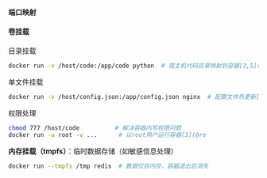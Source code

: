 #### 端口映射

#### 卷挂载

目录挂载

```bash
docker run -v /host/code:/app/code python  # 宿主机代码目录映射到容器[3,5](@ref)
```

单文件挂载

```bash
docker run -v /host/config.json:/app/config.json nginx  # 配置文件热更新[1](@ref)
```

权限处理

```bash
chmod 777 /host/code          # 解决容器内写权限问题
docker run -u root -v ...      # 以root用户运行容器[3](@re
```

**内存挂载（tmpfs）**：临时数据存储（如敏感信息处理）

```bash
docker run --tmpfs /tmp redis  # 数据仅存内存，容器退出后消失
```